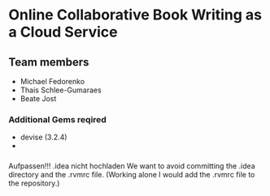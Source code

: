 # Online Collaborative Book Writing as a Cloud Service

## Team members
* Michael Fedorenko
* Thais Schlee-Gumaraes
* Beate Jost

### Additional Gems reqired
* devise (3.2.4)
* 

###
Aufpassen!!! .idea nicht hochladen 
We want to avoid committing the .idea directory and the .rvmrc file. (Working alone I would add the .rvmrc file to the repository.)
